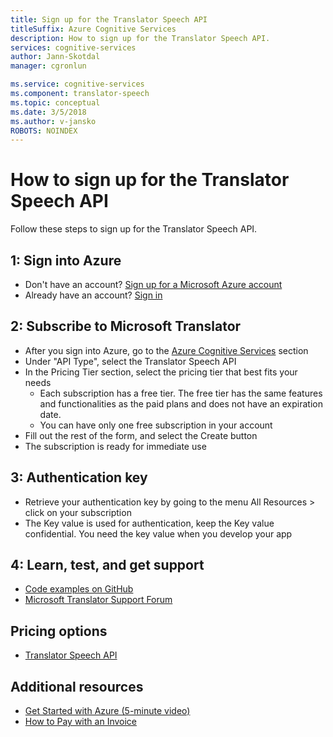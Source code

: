 ```yaml
---
title: Sign up for the Translator Speech API
titleSuffix: Azure Cognitive Services
description: How to sign up for the Translator Speech API.
services: cognitive-services
author: Jann-Skotdal
manager: cgronlun

ms.service: cognitive-services
ms.component: translator-speech
ms.topic: conceptual
ms.date: 3/5/2018
ms.author: v-jansko
ROBOTS: NOINDEX
---
```


# How to sign up for the Translator Speech API

Follow these steps to sign up for the Translator Speech API.

## 1: Sign into Azure

- Don't have an account? [Sign up for a Microsoft Azure account](http://azure.com/)
- Already have an account? [Sign in](http://portal.azure.com/)

## 2: Subscribe to Microsoft Translator

- After you sign into Azure, go to the [Azure Cognitive Services](https://portal.azure.com/#create/Microsoft.CognitiveServices) section
- Under "API Type", select the Translator Speech API
- In the Pricing Tier section, select the pricing tier that best fits your needs
	- Each subscription has a free tier. The free tier has the same features and functionalities as the paid plans and does not have an expiration date.
	- You can have only one free subscription in your account
- Fill out the rest of the form, and select the Create button
- The subscription is ready for immediate use

## 3: Authentication key

- Retrieve your authentication key by going to the menu All Resources > click on your subscription
- The Key value is used for authentication, keep the Key value confidential. You need the key value when you develop your app

## 4: Learn, test, and get support

- [Code examples on GitHub](https://github.com/MicrosoftTranslator)
- [Microsoft Translator Support Forum](http://www.aka.ms/TranslatorForum)

## Pricing options

- [Translator Speech API](https://azure.microsoft.com/pricing/details/cognitive-services/translator-speech-api/)

## Additional resources

- [Get Started with Azure (5-minute video)](https://azure.microsoft.com/get-started/?b=16.24)
- [How to Pay with an Invoice](https://azure.microsoft.com/pricing/invoicing/)
